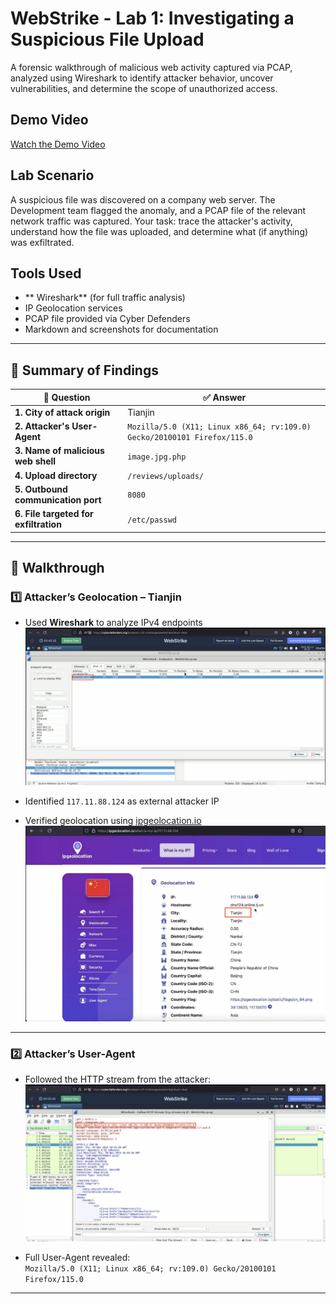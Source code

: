 # WebStrike - Lab 1: Investigating a Suspicious File Upload

A forensic walkthrough of malicious web activity captured via PCAP, analyzed using Wireshark to identify attacker behavior, uncover vulnerabilities, and determine the scope of unauthorized access.


## Demo Video


[Watch the Demo Video](https://youtu.be/c0VsVmQ7IYs)



## Lab Scenario

A suspicious file was discovered on a company web server. The Development team flagged the anomaly, and a PCAP file of the relevant network traffic was captured. Your task: trace the attacker's activity, understand how the file was uploaded, and determine what (if anything) was exfiltrated.


## Tools Used

- ** Wireshark** (for full traffic analysis)
- IP Geolocation services
- PCAP file provided via Cyber Defenders
- Markdown and screenshots for documentation

---

## 🧠 Summary of Findings

| 🔎 Question | ✅ Answer |
|------------|-----------|
| **1. City of attack origin** | Tianjin |
| **2. Attacker's User-Agent** | `Mozilla/5.0 (X11; Linux x86_64; rv:109.0) Gecko/20100101 Firefox/115.0` |
| **3. Name of malicious web shell** | `image.jpg.php` |
| **4. Upload directory** | `/reviews/uploads/` |
| **5. Outbound communication port** | `8080` |
| **6. File targeted for exfiltration** | `/etc/passwd` |

---

## 🧭 Walkthrough

### 1️⃣ Attacker’s Geolocation – Tianjin

- Used **Wireshark** to analyze IPv4 endpoints  
  ![Endpoints in Wireshark](./images/endpoints-view.png)

- Identified `117.11.88.124` as external attacker IP  
- Verified geolocation using [ipgeolocation.io](https://ipgeolocation.io)  
  ![GeoIP Lookup Screenshot](./images/ip-geo.png)

---

### 2️⃣ Attacker’s User-Agent

- Followed the HTTP stream from the attacker:
  ![HTTP Stream](./images/user-agent-stream.png)

- Full User-Agent revealed:  
  `Mozilla/5.0 (X11; Linux x86_64; rv:109.0) Gecko/20100101 Firefox/115.0`

---
